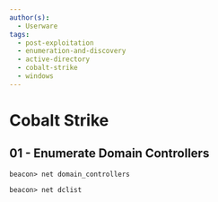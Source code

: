 ```yaml
---
author(s):
  - Userware
tags:
  - post-exploitation
  - enumeration-and-discovery
  - active-directory
  - cobalt-strike
  - windows
---
```

# Cobalt Strike

## 01 - Enumerate Domain Controllers

```
beacon> net domain_controllers

beacon> net dclist
```